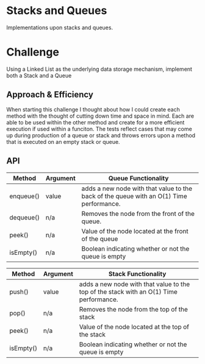 # Stacks and Queues

Implementations upon stacks and queues.

# Challenge

Using a Linked List as the underlying data storage mechanism, implement both a Stack and a Queue

## Approach & Efficiency

When starting this challenge I thought about how I could create each method with the thought of cutting down time and space in mind. Each are able to be used within the other method and create for a more efficient execution if used within a funciton. The tests reflect cases that may come up during production of a queue or stack and throws errors upon a method that is executed on an empty stack or queue. 

## API

| Method         | Argument         | Queue Functionality                                                                                               |
|----------------|------------------|-------------------------------------------------------------------------------------------------------------------|
| enqueue()      | value            | adds a new node with that value to the back of the queue with an O(1) Time performance.                           |
| dequeue()      |   n/a            | Removes the node from the front of the queue.                                                                     |
| peek()         |   n/a            | Value of the node located at the front of the queue                                                               |
| isEmpty()      |   n/a            |  Boolean indicating whether or not the queue is empty                                                             |


| Method         | Argument         | Stack Functionality                                                                                               |
|----------------|------------------|-------------------------------------------------------------------------------------------------------------------|
| push()         | value            | adds a new node with that value to the top of the stack with an O(1) Time performance.                            |
| pop()          |   n/a            | Removes the node from the top of the stack                                                                        |
| peek()         |   n/a            | Value of the node located at the top of the stack                                                                 |
| isEmpty()      |   n/a            | Boolean indicating whether or not the queue is empty   
